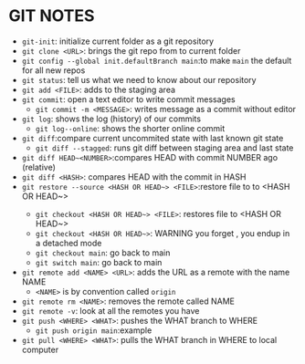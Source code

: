 # GIT NOTES
- `git-init`: initialize current folder as a git repository
- `git clone <URL>`: brings the git repo from <URL> to current folder
- `git config --global init.defaultBranch main`:to make `main` the default for all new repos
- `git status`: tell us what we need to know about our repository
- `git add <FILE>`: adds <FILE> to the staging area
- `git commit`: open a text editor to write commit messages 
	- `git commit -m <MESSAGE>`: writes message as a commit without editor
- `git log`: shows the log (history) of our commits
	- `git log--online`: shows the shorter online commit
- `git diff`:compare current uncommited state with last known git state
	- `git diff --stagged`: runs git diff between staging area and last state
- `git diff HEAD~<NUMBER>`:compares HEAD with commit NUMBER ago (relative)
- `git diff <HASH>`: compares HEAD with the commit in HASH
- `git restore --source <HASH OR HEAD~> <FILE>`:restore file to <FILE> to <HASH OR HEAD~>
	- `git checkout <HASH OR HEAD~> <FILE>`: restores file to <HASH OR HEAD~>
	- `git checkout <HASH OR HEAD~>`: WARNING you forget <FILE>, you endup in a detached mode
	- `git checkout main`: go back to main
	- `git switch main`: go back to main
- `git remote add <NAME> <URL>`: adds the URL as a remote with the name NAME
	- `<NAME>` is by convention called `origin`
- `git remote rm <NAME>`: removes the remote called NAME
- `git remote -v`: look at all the remotes you have
- `git push <WHERE> <WHAT>`: pushes the WHAT branch to WHERE
	- `git push origin main`:example
- `git pull <WHERE> <WHAT>`: pulls the WHAT branch in WHERE to local computer
